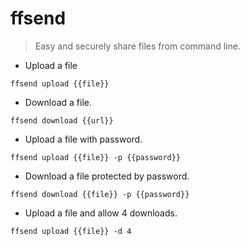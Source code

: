 # ffsend

> Easy and securely share files from command line.

- Upload a file

`ffsend upload {{file}}`

- Download a file.

`ffsend download {{url}}`

- Upload a file with password.

`ffsend upload {{file}} -p {{password}}`

- Download a file protected by password.

`ffsend download {{file}} -p {{password}}`

- Upload a file and allow 4 downloads.

`ffsend upload {{file}} -d 4`
